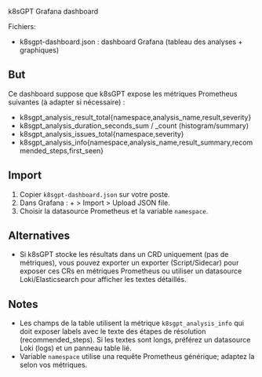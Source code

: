 k8sGPT Grafana dashboard

Fichiers:
- k8sgpt-dashboard.json : dashboard Grafana (tableau des analyses + graphiques)

But
-----
Ce dashboard suppose que k8sGPT expose les métriques Prometheus suivantes (à adapter si nécessaire) :

- k8sgpt_analysis_result_total{namespace,analysis_name,result,severity}
- k8sgpt_analysis_duration_seconds_sum / _count (histogram/summary)
- k8sgpt_analysis_issues_total{namespace,severity}
- k8sgpt_analysis_info{namespace,analysis_name,result_summary,recommended_steps,first_seen}

Import
------
1. Copier `k8sgpt-dashboard.json` sur votre poste.
2. Dans Grafana : + > Import > Upload JSON file.
3. Choisir la datasource Prometheus et la variable `namespace`.

Alternatives
------------
- Si k8sGPT stocke les résultats dans un CRD uniquement (pas de métriques), vous pouvez exporter un exporter (Script/Sidecar) pour exposer ces CRs en métriques Prometheus ou utiliser un datasource Loki/Elasticsearch pour afficher les textes détaillés.

Notes
-----
- Les champs de la table utilisent la métrique `k8sgpt_analysis_info` qui doit exposer labels avec le texte des étapes de résolution (recommended_steps). Si les textes sont longs, préférez un datasource Loki (logs) et un panneau table lié.
- Variable `namespace` utilise una requête Prometheus générique; adaptez la selon vos métriques.
